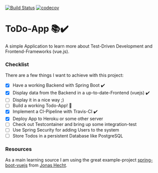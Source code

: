 [![Build Status](https://travis-ci.org/kruemelnerd/TodoApp.svg?branch=master)](https://travis-ci.org/kruemelnerd/TodoApp) [![codecov](https://codecov.io/gh/kruemelnerd/TodoApp/branch/master/graph/badge.svg)](https://codecov.io/gh/kruemelnerd/TodoApp)





# ToDo-App :books::heavy_check_mark:
A simple Application to learn more about Test-Driven Development and Frontend-Frameworks (vue.js).

### Checklist
There are a few things I want to achieve with this project:

- [x] Have a working Backend with Spring Boot :heavy_check_mark:
- [x] Display data from the Backend in a up-to-date-Frontend (vuejs) :heavy_check_mark:
- [ ] Display it in a nice way ;)
- [ ] Build a working Todo-App! :gem:
- [x] Implement a CI-Pipeline with Travis-CI :heavy_check_mark:
- [x] Deploy App to Heroku or some other server
- [ ] Check out Testcontainer and bring up some integration-test
- [ ] Use Spring Security for adding Users to the system
- [ ] Store Todos in a persistent Database like PostgreSQL

### Resources
As a main learning source I am using the great example-project [spring-boot-vuejs](https://github.com/jonashackt/spring-boot-vuejs ) from [Jonas Hecht](https://github.com/jonashackt).
